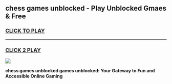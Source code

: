 
## chess games unblocked - Play Unblocked Gmaes & Free
<h3>
<a href="https://news.freeplayer.one?title=chess_games_unblocked&ref=23F">CLICK TO PLAY</a></h3>
<hr>

<h3>
<a href="https://news.freeplayer.one?title=chess_games_unblocked&ref=23F">CLICK 2 PLAY</a>
  
</h3>

<a href="https://news.freeplayer.one?title=chess_games_unblocked&ref=23F/"><img src="https://clearcache.store/games.png"></a>


**chess games unblocked games unblocked: Your Gateway to Fun and Accessible Online Gaming**
